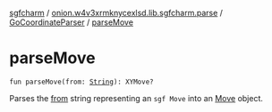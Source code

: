 [sgfcharm](../../index.md) / [onion.w4v3xrmknycexlsd.lib.sgfcharm.parse](../index.md) / [GoCoordinateParser](index.md) / [parseMove](./parse-move.md)

# parseMove

`fun parseMove(from: `[`String`](https://kotlinlang.org/api/latest/jvm/stdlib/kotlin/-string/index.html)`): XYMove?`

Parses the [from](../-sgf-parser/-coordinate-parser/parse-move.md#onion.w4v3xrmknycexlsd.lib.sgfcharm.parse.SgfParser.CoordinateParser$parseMove(kotlin.String)/from) string representing an `sgf Move` into an [Move](../-sgf-type/-move/index.md) object.

